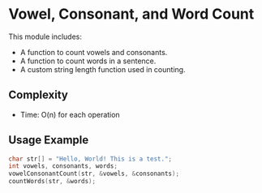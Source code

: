 # Vowel, Consonant, and Word Count

This module includes:

- A function to count vowels and consonants.
- A function to count words in a sentence.
- A custom string length function used in counting.

## Complexity

- Time: O(n) for each operation

## Usage Example

```c
char str[] = "Hello, World! This is a test.";
int vowels, consonants, words;
vowelConsonantCount(str, &vowels, &consonants);
countWords(str, &words);
```

